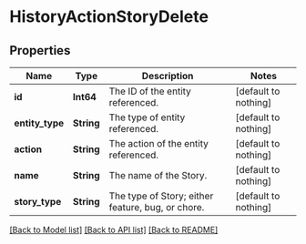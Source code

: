 # HistoryActionStoryDelete


## Properties
Name | Type | Description | Notes
------------ | ------------- | ------------- | -------------
**id** | **Int64** | The ID of the entity referenced. | [default to nothing]
**entity_type** | **String** | The type of entity referenced. | [default to nothing]
**action** | **String** | The action of the entity referenced. | [default to nothing]
**name** | **String** | The name of the Story. | [default to nothing]
**story_type** | **String** | The type of Story; either feature, bug, or chore. | [default to nothing]


[[Back to Model list]](../README.md#models) [[Back to API list]](../README.md#api-endpoints) [[Back to README]](../README.md)


